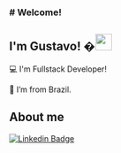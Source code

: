 ### # Welcome!


## I'm Gustavo! �<img src=https://github.com/TheDudeThatCode/TheDudeThatCode/blob/master/Assets/Earth.gif width="30">

:computer: I'm Fullstack Developer!

:house_with_garden: I’m from Brazil.


## About me

[![Linkedin Badge](https://img.shields.io/badge/-LinkedIn-blue?style=flat-square&logo=Linkedin&logoColor=white&link=https://www.linkedin.com/in/gustavo-felix-3254371ba/)]( https://www.linkedin.com/in/gustavo-felix-3254371ba/)
